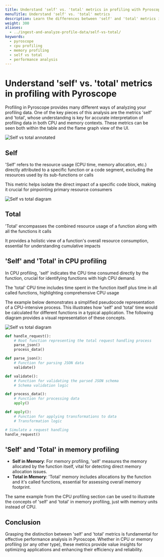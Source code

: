 ```yaml
---
title: Understand 'self' vs. 'total' metrics in profiling with Pyroscope
menuTitle: Understand 'self' vs. 'total' metrics
description: Learn the differences between 'self' and 'total' metrics in profiling and their specific applications in CPU and Memory profiling with Pyroscope.
weight: 300
aliases:
  - ../ingest-and-analyze-profile-data/self-vs-total/
keywords:
  - pyroscope
  - cpu profiling
  - memory profiling
  - self vs total
  - performance analysis
---
```


# Understand 'self' vs. 'total' metrics in profiling with Pyroscope

Profiling in Pyroscope provides many different ways of analyzing your profiling data. One of the key pieces of this analysis are the metrics 'self' and 'total', whose understanding is key for accurate interpretation of profiling data in both CPU and memory contexts. These metrics can be seen both within the table and the flame graph view of the UI.

![Self vs total annotated](https://grafana.com/media/docs/pyroscope/self_vs_total_annotated.png)

## Self

'Self' refers to the resource usage (CPU time, memory allocation, etc.) directly attributed to a specific function or a code segment, excluding the resources used by its sub-functions or calls

This metric helps isolate the direct impact of a specific code block, making it crucial for pinpointing primary resource consumers

![Self vs total diagram](https://grafana.com/media/docs/pyroscope/self_vs_total_explainer_diagram.png)


## Total

'Total' encompasses the combined resource usage of a function along with all the functions it calls

It provides a holistic view of a function's overall resource consumption, essential for understanding cumulative impacts

## 'Self' and 'Total' in CPU profiling

In CPU profiling, 'self' indicates the CPU time consumed directly by the function, crucial for identifying functions with high CPU demand.

The 'total' CPU time includes time spent in the function itself plus time in all called functions, highlighting comprehensive CPU usage

The example below demonstrates a simplified pseudocode representation of a CPU-intensive process.
This illustrates how 'self' and 'total' time would be calculated for different functions in a typical application. The following diagram provides a visual representation of these concepts.

![Self vs total diagram](https://grafana.com/media/docs/pyroscope/self_vs_total_explainer_diagram.png)

```python
def handle_request():
    # Root function representing the total request handling process
    parse_json()
    process_data()

def parse_json():
    # Function for parsing JSON data
    validate()

def validate():
    # Function for validating the parsed JSON schema
    # Schema validation logic

def process_data():
    # Function for processing data
    apply()

def apply():
    # Function for applying transformations to data
    # Transformation logic

# Simulate a request handling
handle_request()
```

## 'Self' and 'Total' in memory profiling

- **Self in Memory**: For memory profiling, 'self' measures the memory allocated by the function itself, vital for detecting direct memory allocation issues.
- **Total in Memory**: 'Total' memory includes allocations by the function and it's called functions, essential for assessing overall memory footprint.

The same example from the CPU profiling section can be used to illustrate the concepts of 'self' and 'total' in memory profiling, just with memory units instead of CPU.

## Conclusion

Grasping the distinction between 'self' and 'total' metrics is fundamental for effective performance analysis in Pyroscope. Whether in CPU or memory profiling (or any other type), these metrics provide value insights for optimizing applications and enhancing their efficiency and reliability.
